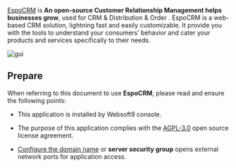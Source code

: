 [EspoCRM](https://www.espocrm.com/) is **An open-source Customer Relationship Management helps businesses grow**, used for CRM & Distribution & Order . EspoCRM is a web-based CRM solution, lightning fast and easily customizable. It provide you with the tools to understand your consumers’ behavior and cater your products and services specifically to their needs.


![gui](http://libs.websoft9.com/Websoft9/DocsPicture/en/espocrm/espocrm-gui-websoft9.jpg)


## Prepare

When referring to this document to use **EspoCRM**, please read and ensure the following points:

- This application is installed by Websoft9 console.

- The purpose of this application complies with the [AGPL-3.0](https://opensource.org/licenses/AGPL-3.0) open source license agreement.

- [Configure the domain name](./domain-set) or **server security group** opens external network ports for application access.